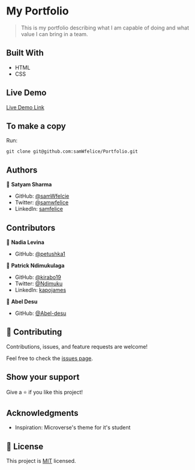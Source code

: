 # My Portfolio

> This is my portfolio describing what I am capable of doing and what value I can bring in a team.


## Built With

- HTML
- CSS

## Live Demo

[Live Demo Link](https://samwfelice.github.io/Portfolio/)

## To make a copy

Run:
```
git clone git@github.com:samWfelice/Portfolio.git
```

## Authors

👤 **Satyam Sharma**

- GitHub: [@samWfelcie](https://github.com/samWfelice)
- Twitter: [@samwfelice](https://twitter.com/samwfelice)
- LinkedIn: [samfelice](https://www.linkedin.com/in/samfelice)

## Contributors

👤 **Nadia Levina**

- GitHub: [@petushka1](https://github.com/petushka1)

👤 **Patrick Ndimukulaga**

- GitHub: [@kirabo19](https://github.com/kirabo19)
- Twitter: [@Ndimuku](https://twitter.com/Ndimuku)
- LinkedIn: [kapojames](https://linkedin.com/in/kapojames)

👤 **Abel Desu**

- GitHub: [@Abel-desu](https://github.com/Abel-desu)

## 🤝 Contributing

Contributions, issues, and feature requests are welcome!

Feel free to check the [issues page](../../issues/).

## Show your support

Give a ⭐️ if you like this project!

## Acknowledgments

- Inspiration: Microverse's theme for it's student 

## 📝 License

This project is [MIT](./MIT.md) licensed.
